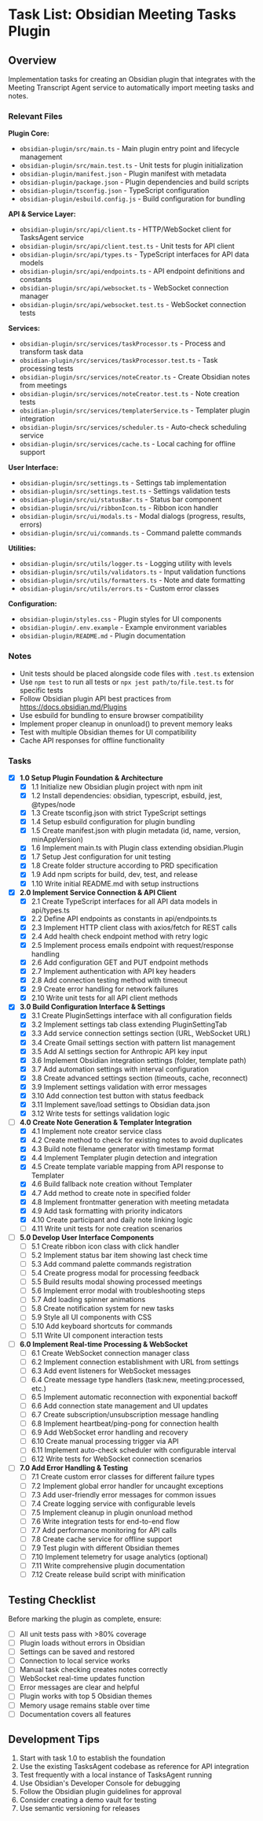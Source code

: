 # Task List: Obsidian Meeting Tasks Plugin

## Overview
Implementation tasks for creating an Obsidian plugin that integrates with the Meeting Transcript Agent service to automatically import meeting tasks and notes.

### Relevant Files

**Plugin Core:**
- `obsidian-plugin/src/main.ts` - Main plugin entry point and lifecycle management
- `obsidian-plugin/src/main.test.ts` - Unit tests for plugin initialization
- `obsidian-plugin/manifest.json` - Plugin manifest with metadata
- `obsidian-plugin/package.json` - Plugin dependencies and build scripts
- `obsidian-plugin/tsconfig.json` - TypeScript configuration
- `obsidian-plugin/esbuild.config.js` - Build configuration for bundling

**API & Service Layer:**
- `obsidian-plugin/src/api/client.ts` - HTTP/WebSocket client for TasksAgent service
- `obsidian-plugin/src/api/client.test.ts` - Unit tests for API client
- `obsidian-plugin/src/api/types.ts` - TypeScript interfaces for API data models
- `obsidian-plugin/src/api/endpoints.ts` - API endpoint definitions and constants
- `obsidian-plugin/src/api/websocket.ts` - WebSocket connection manager
- `obsidian-plugin/src/api/websocket.test.ts` - WebSocket connection tests

**Services:**
- `obsidian-plugin/src/services/taskProcessor.ts` - Process and transform task data
- `obsidian-plugin/src/services/taskProcessor.test.ts` - Task processing tests
- `obsidian-plugin/src/services/noteCreator.ts` - Create Obsidian notes from meetings
- `obsidian-plugin/src/services/noteCreator.test.ts` - Note creation tests
- `obsidian-plugin/src/services/templaterService.ts` - Templater plugin integration
- `obsidian-plugin/src/services/scheduler.ts` - Auto-check scheduling service
- `obsidian-plugin/src/services/cache.ts` - Local caching for offline support

**User Interface:**
- `obsidian-plugin/src/settings.ts` - Settings tab implementation
- `obsidian-plugin/src/settings.test.ts` - Settings validation tests
- `obsidian-plugin/src/ui/statusBar.ts` - Status bar component
- `obsidian-plugin/src/ui/ribbonIcon.ts` - Ribbon icon handler
- `obsidian-plugin/src/ui/modals.ts` - Modal dialogs (progress, results, errors)
- `obsidian-plugin/src/ui/commands.ts` - Command palette commands

**Utilities:**
- `obsidian-plugin/src/utils/logger.ts` - Logging utility with levels
- `obsidian-plugin/src/utils/validators.ts` - Input validation functions
- `obsidian-plugin/src/utils/formatters.ts` - Note and date formatting
- `obsidian-plugin/src/utils/errors.ts` - Custom error classes

**Configuration:**
- `obsidian-plugin/styles.css` - Plugin styles for UI components
- `obsidian-plugin/.env.example` - Example environment variables
- `obsidian-plugin/README.md` - Plugin documentation

### Notes

- Unit tests should be placed alongside code files with `.test.ts` extension
- Use `npm test` to run all tests or `npx jest path/to/file.test.ts` for specific tests
- Follow Obsidian plugin API best practices from https://docs.obsidian.md/Plugins
- Use esbuild for bundling to ensure browser compatibility
- Implement proper cleanup in onunload() to prevent memory leaks
- Test with multiple Obsidian themes for UI compatibility
- Cache API responses for offline functionality

### Tasks

- [x] **1.0 Setup Plugin Foundation & Architecture**
  - [x] 1.1 Initialize new Obsidian plugin project with npm init
  - [x] 1.2 Install dependencies: obsidian, typescript, esbuild, jest, @types/node
  - [x] 1.3 Create tsconfig.json with strict TypeScript settings
  - [x] 1.4 Setup esbuild configuration for plugin bundling
  - [x] 1.5 Create manifest.json with plugin metadata (id, name, version, minAppVersion)
  - [x] 1.6 Implement main.ts with Plugin class extending obsidian.Plugin
  - [x] 1.7 Setup Jest configuration for unit testing
  - [x] 1.8 Create folder structure according to PRD specification
  - [x] 1.9 Add npm scripts for build, dev, test, and release
  - [x] 1.10 Write initial README.md with setup instructions

- [x] **2.0 Implement Service Connection & API Client**
  - [x] 2.1 Create TypeScript interfaces for all API data models in api/types.ts
  - [x] 2.2 Define API endpoints as constants in api/endpoints.ts
  - [x] 2.3 Implement HTTP client class with axios/fetch for REST calls
  - [x] 2.4 Add health check endpoint method with retry logic
  - [x] 2.5 Implement process emails endpoint with request/response handling
  - [x] 2.6 Add configuration GET and PUT endpoint methods
  - [x] 2.7 Implement authentication with API key headers
  - [x] 2.8 Add connection testing method with timeout
  - [x] 2.9 Create error handling for network failures
  - [x] 2.10 Write unit tests for all API client methods

- [x] **3.0 Build Configuration Interface & Settings**
  - [x] 3.1 Create PluginSettings interface with all configuration fields
  - [x] 3.2 Implement settings tab class extending PluginSettingTab
  - [x] 3.3 Add service connection settings section (URL, WebSocket URL)
  - [x] 3.4 Create Gmail settings section with pattern list management
  - [x] 3.5 Add AI settings section for Anthropic API key input
  - [x] 3.6 Implement Obsidian integration settings (folder, template path)
  - [x] 3.7 Add automation settings with interval configuration
  - [x] 3.8 Create advanced settings section (timeouts, cache, reconnect)
  - [x] 3.9 Implement settings validation with error messages
  - [x] 3.10 Add connection test button with status feedback
  - [x] 3.11 Implement save/load settings to Obsidian data.json
  - [x] 3.12 Write tests for settings validation logic

- [ ] **4.0 Create Note Generation & Templater Integration**
  - [x] 4.1 Implement note creator service class
  - [x] 4.2 Create method to check for existing notes to avoid duplicates
  - [x] 4.3 Build note filename generator with timestamp format
  - [x] 4.4 Implement Templater plugin detection and integration
  - [x] 4.5 Create template variable mapping from API response to Templater
  - [x] 4.6 Build fallback note creation without Templater
  - [x] 4.7 Add method to create note in specified folder
  - [x] 4.8 Implement frontmatter generation with meeting metadata
  - [x] 4.9 Add task formatting with priority indicators
  - [x] 4.10 Create participant and daily note linking logic
  - [ ] 4.11 Write unit tests for note creation scenarios

- [ ] **5.0 Develop User Interface Components**
  - [ ] 5.1 Create ribbon icon class with click handler
  - [ ] 5.2 Implement status bar item showing last check time
  - [ ] 5.3 Add command palette commands registration
  - [ ] 5.4 Create progress modal for processing feedback
  - [ ] 5.5 Build results modal showing processed meetings
  - [ ] 5.6 Implement error modal with troubleshooting steps
  - [ ] 5.7 Add loading spinner animations
  - [ ] 5.8 Create notification system for new tasks
  - [ ] 5.9 Style all UI components with CSS
  - [ ] 5.10 Add keyboard shortcuts for commands
  - [ ] 5.11 Write UI component interaction tests

- [ ] **6.0 Implement Real-time Processing & WebSocket**
  - [ ] 6.1 Create WebSocket connection manager class
  - [ ] 6.2 Implement connection establishment with URL from settings
  - [ ] 6.3 Add event listeners for WebSocket messages
  - [ ] 6.4 Create message type handlers (task:new, meeting:processed, etc.)
  - [ ] 6.5 Implement automatic reconnection with exponential backoff
  - [ ] 6.6 Add connection state management and UI updates
  - [ ] 6.7 Create subscription/unsubscription message handling
  - [ ] 6.8 Implement heartbeat/ping-pong for connection health
  - [ ] 6.9 Add WebSocket error handling and recovery
  - [ ] 6.10 Create manual processing trigger via API
  - [ ] 6.11 Implement auto-check scheduler with configurable interval
  - [ ] 6.12 Write tests for WebSocket connection scenarios

- [ ] **7.0 Add Error Handling & Testing**
  - [ ] 7.1 Create custom error classes for different failure types
  - [ ] 7.2 Implement global error handler for uncaught exceptions
  - [ ] 7.3 Add user-friendly error messages for common issues
  - [ ] 7.4 Create logging service with configurable levels
  - [ ] 7.5 Implement cleanup in plugin onunload method
  - [ ] 7.6 Write integration tests for end-to-end flow
  - [ ] 7.7 Add performance monitoring for API calls
  - [ ] 7.8 Create cache service for offline support
  - [ ] 7.9 Test plugin with different Obsidian themes
  - [ ] 7.10 Implement telemetry for usage analytics (optional)
  - [ ] 7.11 Write comprehensive plugin documentation
  - [ ] 7.12 Create release build script with minification

## Testing Checklist

Before marking the plugin as complete, ensure:
- [ ] All unit tests pass with >80% coverage
- [ ] Plugin loads without errors in Obsidian
- [ ] Settings can be saved and restored
- [ ] Connection to local service works
- [ ] Manual task checking creates notes correctly
- [ ] WebSocket real-time updates function
- [ ] Error messages are clear and helpful
- [ ] Plugin works with top 5 Obsidian themes
- [ ] Memory usage remains stable over time
- [ ] Documentation covers all features

## Development Tips

1. Start with task 1.0 to establish the foundation
2. Use the existing TasksAgent codebase as reference for API integration
3. Test frequently with a local instance of TasksAgent running
4. Use Obsidian's Developer Console for debugging
5. Follow the Obsidian plugin guidelines for approval
6. Consider creating a demo vault for testing
7. Use semantic versioning for releases